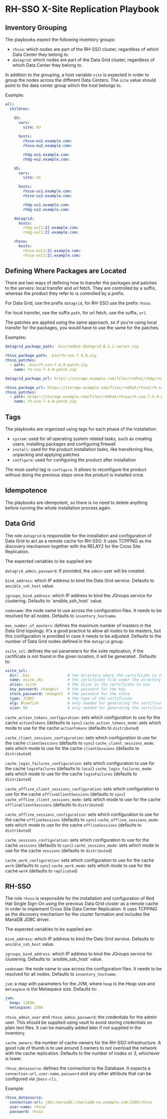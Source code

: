 # RH-SSO X-Site Replication Playbook

## Inventory Grouping

The playbooks expect the following inventory groups:

- `rhsso`: which nodes are part of the RH-SSO cluster, regardless of which Data Center they belong to.
- `datagrid`: which nodes are part of the Data Grid cluster, regardless of which Data Center they belong to.

In addition to the grouping, a host variable `site` is expected in order to group the nodes across the different
Data Centers. The `site` value should point to the data center group which the host belongs to.

Example:

```yaml
all:
  children:

    EU:
      vars:
        site: EU
        
      hosts:
        rhsso-eu1.example.com:
        rhsso-eu2.example.com:

        rhdg-eu1.example.com:
        rhdg-eu2.example.com:

    US:
      vars:
        site: US

      hosts:
        rhsso-us1.example.com:
        rhsso-us2.example.com:

        rhdg-us1.example.com:
        rhdg-us2.example.com:

    datagrid:
      hosts:
        rhdg-eu[1:2].example.com:
        rhdg-us[1:2].example.com:

    rhsso:
      hosts:
        rhsso-eu[1:2].example.com:
        rhsso-us[1:2].example.com:
```

## Defining Where Packages are Located

There are two ways of defining how to transfer the packages and patches to the servers: local transfer and url fetch.
They are controlled by a suffix, whereas the product they refer to is controlled by a prefix.

For Data Grid, use the prefix `datagrid`, for RH-SSO use the prefix `rhsso`.

For local transfer, use the suffix `path`, for url fetch, use the suffix, `url`.

The patches are applied using the same approach, so if you're using local transfer for the packages, you would have to
use the same for the patches.

Examples:

```yaml
datagrid_package_path: .bin/redhat-datagrid-8.2.1-server.zip

rhsso_package_path: .bin/rh-sso-7.4.0.zip
rhsso_patches:
  - path: .bin/rh-sso-7.4.8-patch.zip
    name: rh-sso-7.4.8-patch.zip
```

```yaml
datagrid_package_url: https://storage.example.com/files/redhat/rhdg/redhat-datagrid-8.2.1-server.zip

rhsso_package_url: https://storage.example.com/files/redhat/rhsso/rh-sso-7.4.0.zip
rhsso_patches:
  - path: https://storage.example.com/files/redhat/rhsso/rh-sso-7.4.8-patch.zip
    name: rh-sso-7.4.8-patch.zip
```

## Tags

The playbooks are organized using tags for each phase of the installation:

- `system`: used for all operating system related tasks, such as creating users, installing packages and configuring
  firewall
- `install`: used for the product installation tasks, like transferring files, unpacking and applying patches
- `configure`: used for configuring the product after installation

The most useful tag is `configure`. It allows to reconfigure the product without doing the previous steps once the
product is installed once.

## Idempotence

The playbooks are idempotent, so there is no need to delete anything before running the whole installation process
again.

## Data Grid

The role `datagrid` is responsible for the installation and configuration of Data Grid to act as a remote cache for
RH-SSO. It uses TCPPING as the discovery mechanism together with the RELAY2 for the Cross Site Replication.

The expected variables to be supplied are:

`datagrid_admin_password`: If provided, the `admin` user will be created.

`bind_address`: which IP address to bind the Data Grid service. Defaults to `ansible_ssh_host` value.

`jgroups_bind_address`: which IP address to bind the JGroups service for clustering. Defaults to ´ansible_ssh_host`
value.

`nodename`: the node name to use across the configuration files. It needs to be resolved for all nodes. Defaults to
`inventory_hostname`.

`max_number_of_masters`: defines the maximum number of masters in the Data Grid topology. It's a good practice to allow
all nodes to be masters, but this configuration is provided in case it needs to be adjusted.
Defaults to the number of Data Grid nodes defined in the `datagrid` group.

`xsite_ssl`: defines the ssl parameters for the xsite replication, if the certificate is not found in the given
location, it will be generated . Defaults to:

```yaml
xsite_ssl:
  dir: .bin                 # the directory where the certificate is (or should be created)
  name: xsite.jks           # the certificate file under the directory
  alias: xsite              # the alias in the certificate to use
  key_password: changeit    # the password for the key
  store_password: changeit  # the password for the store
  type: JCEKS               # the type of the certificate
  alg: Blowfish             # only needed for generating the certificate
  size: 56                  # only needed for generating the certificate
```

`cache_action_tokens_configuration`: sets which configuration to use for the cache `actionTokens` (defaults to `sync`)
`cache_action_tokens_mode`: sets which mode to use for the cache `actionTokens` (defaults to `distributed`)

`cache_client_sessions_configuration`: sets which configuration to use for the cache `clientSessions` (defaults to `sync`)
`cache_client_sessions_mode`: sets which mode to use for the cache `clientSessions` (defaults to `distributed`)

`cache_login_failures_configuration`: sets which configuration to use for the cache `loginFailures` (defaults to `local`)
`cache_login_failures_mode`: sets which mode to use for the cache `loginFailures` (defaults to `distributed`)

`cache_offline_client_sessions_configuration`: sets which configuration to use for the cache `offlineClientSessions` (defaults to `sync`)
`cache_offline_client_sessions_mode`: sets which mode to use for the cache `offlineClientSessions` (defaults to `distributed`)

`cache_offline_sessions_configuration`: sets which configuration to use for the cache `offlineSessions` (defaults to `sync`)
`cache_offline_sessions_mode`: sets which mode to use for the cache `offlineSessions` (defaults to `distributed`)

`cache_sessions_configuration`: sets which configuration to use for the cache `sessions` (defaults to `sync`)
`cache_sessions_mode`: sets which mode to use for the cache `sessions` (defaults to `distributed`)

`cache_work_configuration`: sets which configuration to use for the cache `work` (defaults to `sync`)
`cache_work_mode`: sets which mode to use for the cache `work` (defaults to `replicated`)

## RH-SSO

The role `rhsso` is responsible for the installation and configuration of Red Hat Single Sign-On using the previous
Data Grid cluster as a remote cache in order to implement Cross Site Data Center Replication. It uses TCPPING as the
discovery mechanism for the cluster formation and includes the MariaDB JDBC driver.

The expected variables to be supplied are:

`bind_address`: which IP address to bind the Data Grid service. Defaults to `ansible_ssh_host` value.

`jgroups_bind_address`: which IP address to bind the JGroups service for clustering. Defaults to ´ansible_ssh_host`
value.

`nodename`: the node name to use across the configuration files. It needs to be resolved for all nodes. Defaults to
`inventory_hostname`.

`jvm`: a map with parameters for the JVM, where `heap` is the Heap size and `metaspace` is the Metaspace size. Defaults
to:

```yaml
jvm:
  heap: 1303m
  metaspace: 256m
```

`rhsso_admin_user` and `rhsso_admin_password`: the credentials for the admin user. This should be supplied using vault
to avoid storing credentials on plain text files. It can be manually
added later if not supplied in the inventory.

`cache_owners`: the number of cache owners for the RH-SSO infrastructure. A good rule of thumb is to use around 3 owners
to not overload the network with the cache replication. Defaults to the number of nodes or 3, whichever
is lower.

`rhsso_datasource`: defines the connection to the Database. It expects a `connection-url`, `user-name`, `password` and
                    any other attribute that can be configured via `jboss-cli`.

Example:

```yaml
rhsso_datasource:
  connection-url: jdbc:mariadb://mariadb-eu.example.com:3306/rhsso
  user-name: rhsso
  password: rhsso 
```
